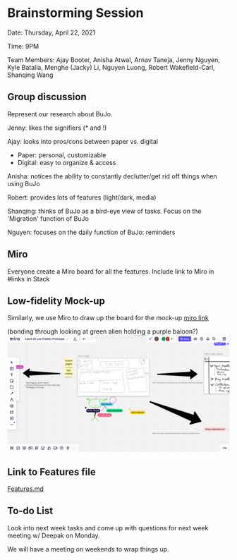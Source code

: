 # Brainstorming Session

Date: Thursday, April 22, 2021

Time: 9PM

Team Members: Ajay Booter, Anisha Atwal, Arnav Taneja, Jenny Nguyen, Kyle Batalla, Menghe (Jacky) Li, Nguyen Luong, Robert Wakefield-Carl, Shanqing Wang

## Group discussion
Represent our research about BuJo.

Jenny: likes the signifiers (* and !)

Ajay: looks into pros/cons between paper vs. digital
- Paper: personal, customizable
- Digital: easy to organize & access

Anisha: notices the ability to constantly declutter/get rid off things when using BuJo

Robert: provides lots of features (light/dark, media)

Shanqing: thinks of BuJo as a bird-eye view of tasks. Focus on the 'Migration' function of BuJo

Nguyen: focuses on the daily function of BuJo: reminders

## Miro
Everyone create a Miro board for all the features. Include link to Miro in #links in Stack

## Low-fidelity Mock-up
Similarly, we use Miro to draw up the board for the mock-up
[miro link](https://miro.com/welcomeonboard/kttvzXVvHIK4gYYQyBdX4lim8Z2BpwV5kiIAvQ5UOG2TN4mTxzOn3UhPlyrvcOOR)

(bonding through looking at green alien holding a purple baloon?)
![bonding?](bonding.png)

## Link to Features file
[Features.md](../../specs/brainstorm/features.md)

## To-do List
Look into next week tasks and come up with questions for next week meeting w/ Deepak on Monday.

We will have a meeting on weekends to wrap things up.
